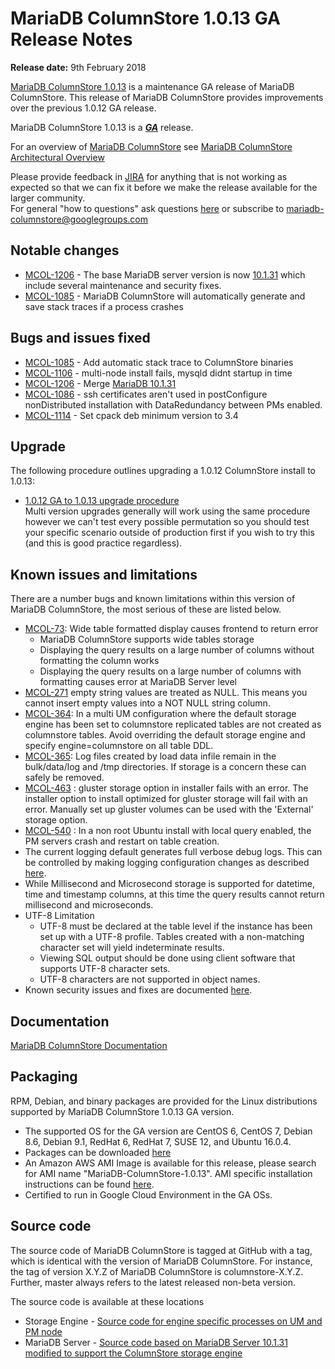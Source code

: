# MariaDB ColumnStore 1.0.13 GA Release Notes

**Release date:** 9th February 2018

[MariaDB ColumnStore 1.0.13](https://github.com/mariadb-corporation/docs-release-notes/blob/test/en/mariadb-columnstore/README.md) is a maintenance GA release of MariaDB ColumnStore. This release of MariaDB ColumnStore provides improvements over the previous 1.0.12 GA release.

MariaDB ColumnStore 1.0.13 is a [_**GA**_](../../mariadb-release-criteria.md) release.

For an overview of [MariaDB ColumnStore](https://github.com/mariadb-corporation/docs-release-notes/blob/test/en/mariadb-columnstore/README.md) see [MariaDB ColumnStore Architectural Overview](https://app.gitbook.com/s/rBEU9juWLfTDcdwF3Q14/architecture/columnstore-architectural-overview)

Please provide feedback in [JIRA](https://jira.mariadb.org/browse/MCOL) for anything that is not working as expected so that we can fix it before we make the release available for the larger community.\
For general "how to questions" ask questions [here](https://mariadb.com/kb/en/mariadb/mariadb-columnstore/) or subscribe to mariadb-columnstore@googlegroups.com

## Notable changes

* [MCOL-1206](https://jira.mariadb.org/browse/MCOL-1206) - The base MariaDB server version is now [10.1.31](../../mariadb-community-server-release-notes/old-releases/release-notes-mariadb-10-1-series/mariadb-10131-release-notes.md) which include several maintenance and security fixes.
* [MCOL-1085](https://jira.mariadb.org/browse/MCOL-1085) - MariaDB ColumnStore will automatically generate and save stack traces if a process crashes

## Bugs and issues fixed

* [MCOL-1085](https://jira.mariadb.org/browse/MCOL-1085) - Add automatic stack trace to ColumnStore binaries
* [MCOL-1106](https://jira.mariadb.org/browse/MCOL-1106) - multi-node install fails, mysqld didnt startup in time
* [MCOL-1206](https://jira.mariadb.org/browse/MCOL-1206) - Merge [MariaDB 10.1.31](../../mariadb-community-server-release-notes/old-releases/release-notes-mariadb-10-1-series/mariadb-10131-release-notes.md)
* [MCOL-1086](https://jira.mariadb.org/browse/MCOL-1086) - ssh certificates aren't used in postConfigure nonDistributed installation with DataRedundancy between PMs enabled.
* [MCOL-1114](https://jira.mariadb.org/browse/MCOL-1114) - Set cpack deb minimum version to 3.4

## Upgrade

The following procedure outlines upgrading a 1.0.12 ColumnStore install to 1.0.13:

* [1.0.12 GA to 1.0.13 upgrade procedure](broken-reference)\
  Multi version upgrades generally will work using the same procedure however we can't test every possible permutation so you should test your specific scenario outside of production first if you wish to try this (and this is good practice regardless).

## Known issues and limitations

There are a number bugs and known limitations within this version of MariaDB ColumnStore, the most serious of these are listed below.

* [MCOL-73](https://jira.mariadb.org/browse/MCOL-73): Wide table formatted display causes frontend to return error
  * MariaDB ColumnStore supports wide tables storage
  * Displaying the query results on a large number of columns without formatting the column works
  * Displaying the query results on a large number of columns with formatting causes error at MariaDB Server level
* [MCOL-271](https://jira.mariadb.org/browse/MCOL-271) empty string values are treated as NULL. This means you cannot insert empty values into a NOT NULL string column.
* [MCOL-364](https://jira.mariadb.org/browse/MCOL-364): In a multi UM configuration where the default storage engine has been set to columnstore replicated tables are not created as columnstore tables. Avoid overriding the default storage engine and specify engine=columnstore on all table DDL.
* [MCOL-365](https://jira.mariadb.org/browse/MCOL-365): Log files created by load data infile remain in the bulk/data/log and /tmp directories. If storage is a concern these can safely be removed.
* [MCOL-463](https://jira.mariadb.org/browse/MCOL-463) : gluster storage option in installer fails with an error. The installer option to install optimized for gluster storage will fail with an error. Manually set up gluster volumes can be used with the 'External' storage option.
* [MCOL-540](https://jira.mariadb.org/browse/MCOL-540) : In a non root Ubuntu install with local query enabled, the PM servers crash and restart on table creation.
* The current logging default generates full verbose debug logs. This can be controlled by making logging configuration changes as described [here](https://app.gitbook.com/s/rBEU9juWLfTDcdwF3Q14/management/columnstore-system/columnstore-system-monitoring-configuration).
* While Millisecond and Microsecond storage is supported for datetime, time and timestamp columns, at this time the query results cannot return millisecond and microseconds.
* UTF-8 Limitation
  * UTF-8 must be declared at the table level if the instance has been set up with a UTF-8 profile. Tables created with a non-matching character set will yield indeterminate results.
  * Viewing SQL output should be done using client software that supports UTF-8 character sets.
  * UTF-8 characters are not supported in object names.
* Known security issues and fixes are documented [here](https://app.gitbook.com/s/rBEU9juWLfTDcdwF3Q14/security/columnstore-security-vulnerabilities).

## Documentation

[MariaDB ColumnStore Documentation](https://github.com/mariadb-corporation/docs-release-notes/blob/test/en/mariadb-columnstore/README.md)

## Packaging

RPM, Debian, and binary packages are provided for the Linux distributions supported by MariaDB ColumnStore 1.0.13 GA version.

* The supported OS for the GA version are CentOS 6, CentOS 7, Debian 8.6, Debian 9.1, RedHat 6, RedHat 7, SUSE 12, and Ubuntu 16.0.4.
* Packages can be downloaded [here](https://mariadb.com/downloads/columnstore)
* An Amazon AWS AMI Image is available for this release, please search for AMI name "MariaDB-ColumnStore-1.0.13". AMI specific installation instructions can be found [here](broken-reference).
* Certified to run in Google Cloud Environment in the GA OSs.

## Source code

The source code of MariaDB ColumnStore is tagged at GitHub with a tag, which is identical with the version of MariaDB ColumnStore. For instance, the tag of version X.Y.Z of MariaDB ColumnStore is columnstore-X.Y.Z. Further, master always refers to the latest released non-beta version.

The source code is available at these locations

* Storage Engine - [Source code for engine specific processes on UM and PM node](https://github.com/mariadb-corporation/mariadb-columnstore-engine/tree/columnstore-1.0.13)
* MariaDB Server - [Source code based on MariaDB Server 10.1.31 modified to support the ColumnStore storage engine](https://github.com/mariadb-corporation/mariadb-columnstore-server/tree/columnstore-1.0.13)
